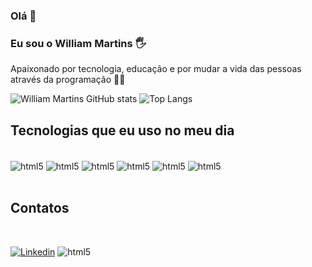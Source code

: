 ### Olá 👋

### Eu sou o William Martins 🖐️<br/>
Apaixonado por tecnologia, educação e por mudar a vida das pessoas através da programação 👨‍💻




![William Martins GitHub stats](https://github-readme-stats.vercel.app/api?username=martinswilliam&show_icons=true&theme=dracula)
![Top Langs](https://github-readme-stats.vercel.app/api/top-langs/?username=martinswilliam&layout=compact)


## Tecnologias que eu uso no meu dia
<div style="display: inline_block"><br/>
  <img align="center" alt="html5" src="https://img.shields.io/badge/HTML5-E34F26?style=for-the-badge&logo=html5&logoColor=white" />
  <img align="center" alt="html5" src="https://img.shields.io/badge/CSS3-1572B6?style=for-the-badge&logo=css3&logoColor=white" />
  <img align="center" alt="html5" src="https://img.shields.io/badge/JavaScript-F7DF1E?style=for-the-badge&logo=javascript&logoColor=black" />
  <img align="center" alt="html5" src="https://img.shields.io/badge/TypeScript-007ACC?style=for-the-badge&logo=typescript&logoColor=white" />
  <img align="center" alt="html5" src="https://img.shields.io/badge/Node.js-43853D?style=for-the-badge&logo=node.js&logoColor=white" />
  <img align="center" alt="html5" src="https://img.shields.io/badge/Angular-DD0031?style=for-the-badge&logo=angular&logoColor=white" />
</div>

<br/>

## Contatos
<div style="display: inline_block"><br/>
</div>

[![Linkedin](https://img.shields.io/badge/LinkedIn-0077B5?style=for-the-badge&logo=linkedin&logoColor=white)](https://www.linkedin.com/in/william-gomes-martins-93127426a/)
<img  alt="html5" src="https://img.shields.io/badge/Gmail-D14836?style=for-the-badge&logo=gmail&logoColor=white"/> 

